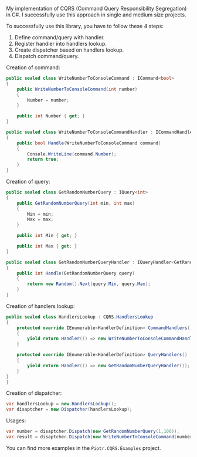 My implementation of CQRS (Command Query Responsibility Segregation) in C#. I successfully use this approach in single and medium size projects.

To successfully use this library, you have to follow these 4 steps:
1. Define command/query with handler.
2. Register handler into handlers lookup.
3. Create dispatcher based on handlers lookup.
4. Dispatch command/query.

Creation of command:
``` csharp
public sealed class WriteNumberToConsoleCommand : ICommand<bool>
{
    public WriteNumberToConsoleCommand(int number)
    {
        Number = number;
    }

    public int Number { get; }
}

public sealed class WriteNumberToConsoleCommandHandler : ICommandHandler<WriteNumberToConsoleCommand, bool>
{
    public bool Handle(WriteNumberToConsoleCommand command)
    {
        Console.WriteLine(command.Number);
        return true;
    }
}
```

Creation of  query:
``` csharp
public sealed class GetRandomNumberQuery : IQuery<int>
{
    public GetRandomNumberQuery(int min, int max)
    {
        Min = min;
        Max = max;
    }

    public int Min { get; }

    public int Max { get; }
}

public sealed class GetRandomNumberQueryHandler : IQueryHandler<GetRandomNumberQuery, int>
{
    public int Handle(GetRandomNumberQuery query)
    {
        return new Random().Next(query.Min, query.Max);
    }
}
```

Creation of handlers lookup:
``` csharp
public sealed class HandlersLookup : CQRS.HandlersLookup
{
    protected override IEnumerable<HandlerDefinition> CommandHandlers()
    {
        yield return Handler(() => new WriteNumberToConsoleCommandHandler());
    }

    protected override IEnumerable<HandlerDefinition> QueryHandlers()
    {
        yield return Handler(() => new GetRandomNumberQueryHandler());
    }
}
}
```

Creation of dispatcher:
``` csharp
var handlersLookup = new HandlersLookup();
var disaptcher = new Dispatcher(handlersLookup);
```

Usages:
``` csharp
var number = disaptcher.Dispatch(new GetRandomNumberQuery(1,100));
var result = disaptcher.Dispatch(new WriteNumberToConsoleCommand(number));
```

You can find more examples in the `Piotr.CQRS.Examples` project.

